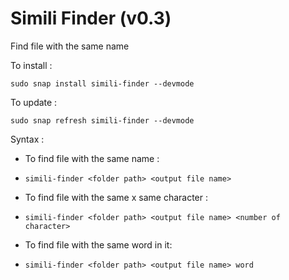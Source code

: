 
# Simili Finder (v0.3)

Find file with the same name

To install :
```
sudo snap install simili-finder --devmode
```

To update :
```
sudo snap refresh simili-finder --devmode 
```

Syntax :

  * To find file with the same name :
  * ```
    simili-finder <folder path> <output file name>
    ```

  * To find file with the same x same character :
  * ```
    simili-finder <folder path> <output file name> <number of character>
    ```

  * To find file with the same word in it:
  * ```
    simili-finder <folder path> <output file name> word
    ```
